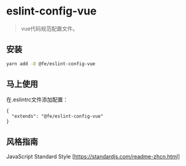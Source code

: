 # eslint-config-vue

> vue代码规范配置文件。

## 安装

```bash
yarn add -D @fe/eslint-config-vue
```

## 马上使用

在.eslintrc文件添加配置：

```
{
  "extends": "@fe/eslint-config-vue"
}
```

## 风格指南

JavaScript Standard Style [https://standardjs.com/readme-zhcn.html]
